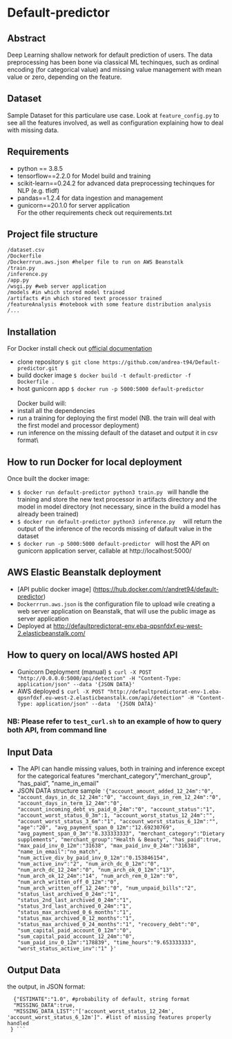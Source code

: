 # Default-predictor

## Abstract
Deep Learning shallow network for default prediction of users. The data preprocessing has been bone via classical ML techinques, such as ordinal encoding (for categorical value) and missing value management with mean value or zero, depending on the feature.

## Dataset
Sample Dataset for this particulare use case. Look at ```feature_config.py``` to see all the features involved, as well as configuration explaining how to deal with missing data.

## Requirements
- python == 3.8.5
- tensorflow==2.2.0 for Model build and training
- scikit-learn==0.24.2 for advanced data preprocessing techinques for NLP (e.g. tfidf)
- pandas==1.2.4 for data ingestion and management
- gunicorn==20.1.0 for server application \
For the other requirements check out requirements.txt

## Project file structure

```
/dataset.csv
/Dockerfile
/Dockerrrun.aws.json #helper file to run on AWS Beanstalk
/train.py
/inference.py
/app.py
/wsgi.py #web server application
/models #in which stored model trained
/artifacts #in which stored text processor trained
/featureAnalysis #notebook with some feature distribution analysis
/...
```

## Installation
For Docker install check out [official documentation](https://docs.docker.com/get-docker/)
- clone repository ```
$ git clone https://github.com/andrea-t94/Default-predictor.git ```
- build docker image ```
$ docker build -t default-predictor -f Dockerfile . ```
- host gunicorn app ```
$ docker run -p 5000:5000 default-predictor ```\
\
Docker build will:
- install all the dependencies
- run a training for deploying the first model (NB. the train will deal with the first model and processor deployment)
- run inference on the missing default of the dataset and output it in csv format\

## How to run Docker for local deployment
Once built the docker image:
- ```$ docker run default-predictor python3 train.py ``` will handle the training and store the new text processor in artifacts directory and the model in model directory (not necessary, since in the build a model has already been trained)
- ```$ docker run default-predictor python3 inference.py  ``` will return the output of the inference of the records missing of dafault value in the dataset
- ```$ docker run -p 5000:5000 default-predictor ``` will host the API on gunicorn application server, callable at http://localhost:5000/

## AWS Elastic Beanstalk deployment
- [API public docker image] (https://hub.docker.com/r/andret94/default-predictor)
- ```Dockerrrun.aws.json``` is the configuration file to upload wile creating a web server application on Beanstalk, that will use the public image as server application
- Deployed at http://defaultpredictorat-env.eba-qpsnfdxf.eu-west-2.elasticbeanstalk.com/

## How to query on local/AWS hosted API
- Gunicorn Deployment (manual) ``` $ curl -X POST "http://0.0.0.0:5000/api/detection" -H "Content-Type: application/json" --data '{JSON DATA}' ```
- AWS deployed ``` $ curl -X POST "http://defaultpredictorat-env-1.eba-qpsnfdxf.eu-west-2.elasticbeanstalk.com/api/detection" -H "Content-Type: application/json" --data  '{JSON DATA}' ```
### NB: Please refer to ``` test_curl.sh ``` to an example of how to query both API, from command line

## Input Data
- The API can handle missing values, both in training and inference except for the categorical features  "merchant_category","merchant_group", "has_paid", "name_in_email"
- JSON DATA structure sample ``` '{"account_amount_added_12_24m":"0",
 "account_days_in_dc_12_24m":"0",
 "account_days_in_rem_12_24m":"0",
 "account_days_in_term_12_24m":"0",
 "account_incoming_debt_vs_paid_0_24m":"0",
 "account_status":"1",
 "account_worst_status_0_3m":1,
 "account_worst_status_12_24m":"",
 "account_worst_status_3_6m":"1",
 "account_worst_status_6_12m":"",
 "age":"20",
 "avg_payment_span_0_12m":"12.69230769",
 "avg_payment_span_0_3m":"8.333333333",
 "merchant_category":"Dietary supplements",
 "merchant_group":"Health & Beauty",
 "has_paid":true,
 "max_paid_inv_0_12m":"31638",
 "max_paid_inv_0_24m":"31638",
 "name_in_email":"no_match",
 "num_active_div_by_paid_inv_0_12m":"0.153846154",
 "num_active_inv":"2",
 "num_arch_dc_0_12m":"0",
 "num_arch_dc_12_24m":"0",
 "num_arch_ok_0_12m":"13",
 "num_arch_ok_12_24m":"14",
 "num_arch_rem_0_12m":"0",
 "num_arch_written_off_0_12m":"0",
 "num_arch_written_off_12_24m":"0",
 "num_unpaid_bills":"2",
 "status_last_archived_0_24m":"1",
 "status_2nd_last_archived_0_24m":"1",
 "status_3rd_last_archived_0_24m":"1",
 "status_max_archived_0_6_months":"1",
 "status_max_archived_0_12_months":"1",
 "status_max_archived_0_24_months":"1",
 "recovery_debt":"0",
 "sum_capital_paid_account_0_12m":"0",
 "sum_capital_paid_account_12_24m":"0",
 "sum_paid_inv_0_12m":"178839",
 "time_hours":"9.653333333",
 "worst_status_active_inv":"1"
 }' ```

## Output Data
the output, in JSON format:
``` {"message":
  {"ESTIMATE":"1.0", #probability of default, string format
  "MISSING_DATA":true,
  "MISSING_DATA_LIST":"['account_worst_status_12_24m', 'account_worst_status_6_12m']". #list of missing features properly handled
 } ```
 
